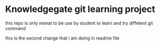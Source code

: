# Knowledgegate git learning project

this repo is only menat to be use by student to learn and try diffetent git command

this is the second change that i am doing in readme file

